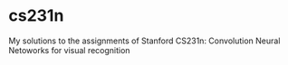 # cs231n
My solutions to the assignments of Stanford CS231n: Convolution Neural Netoworks for visual recognition
